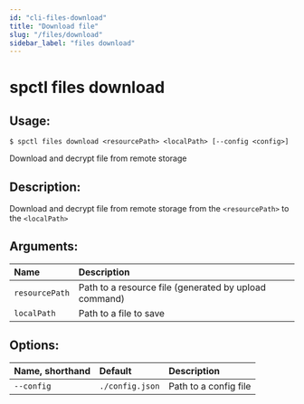 ```yaml
---
id: "cli-files-download"
title: "Download file"
slug: "/files/download"
sidebar_label: "files download"
---
```


# spctl files download

## Usage:

```shell
$ spctl files download <resourcePath> <localPath> [--config <config>]
```

Download and decrypt file from remote storage

## Description:

Download and decrypt file from remote storage from the `<resourcePath>` to the `<localPath>`

## Arguments:

|**Name**|**Description**|
| :- | :- |
|`resourcePath`|Path to a resource file (generated by upload command)|  
|`localPath`|Path to a file to save|

## Options:

|**Name, shorthand**|**Default**|**Description**|
| :- | :- | :- |
|`--config`|`./config.json`|Path to a config file|
